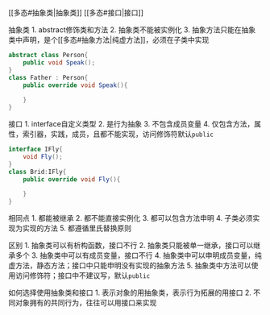 [[多态#抽象类|抽象类]]
[[多态#接口|接口]]

抽象类
	1. abstract修饰类和方法
	2. 抽象类不能被实例化
	3. 抽象方法只能在抽象类中声明，是个[[多态#抽象方法|纯虚方法]]，必须在子类中实现
```csharp
abstract class Person{
	public void Speak();
}
class Father : Person{
	public override void Speak(){
		
	}
}
```

接口
	1. interface自定义类型
	2. 是行为抽象
	3. 不包含成员变量
	4. 仅包含方法，属性，索引器，实践，成员，且都不能实现，访问修饰符默认`public`
```csharp
interface IFly{
	void Fly();
}
class Brid:IFly{
	public override void Fly(){
		
	}
}
```

相同点
	1. 都能被继承
	2. 都不能直接实例化
	3. 都可以包含方法申明
	4. 子类必须实现为实现的方法
	5. 都遵循里氏替换原则

区别
	1. 抽象类可以有析构函数，接口不行
	2. 抽象类只能被单一继承，接口可以继承多个
	3. 抽象类中可以有成员变量，接口不行
	4. 抽象类中可以申明成员变量，纯虚方法，静态方法；接口中只能申明没有实现的抽象方法
	5. 抽象类中方法可以使用访问修饰符；接口中不建议写，默认`public`

如何选择使用抽象类和接口
	1. 表示对象的用抽象类，表示行为拓展的用接口
	2. 不同对象拥有的共同行为，往往可以用接口来实现
